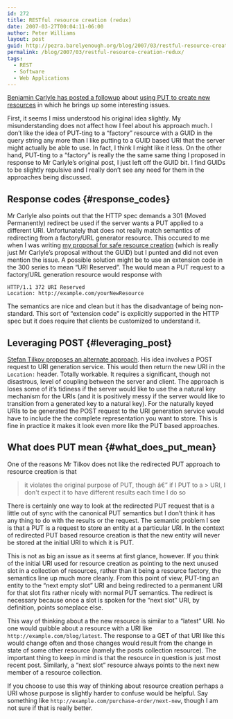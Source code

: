 ```yaml
---
id: 272
title: RESTful resource creation (redux)
date: 2007-03-27T00:04:11-06:00
author: Peter Williams
layout: post
guid: http://pezra.barelyenough.org/blog/2007/03/restful-resource-creation-redux/
permalink: /blog/2007/03/restful-resource-creation-redux/
tags:
  - REST
  - Software
  - Web Applications
---
```

[Benjamin Carlyle has posted a followup](http://soundadvice.id.au/blog/2007/03/24#deprecatingPOST2) about [using PUT to create new resources](http://soundadvice.id.au/blog/2007/03/18#deprecatingPOST) in which he brings up some interesting issues.

First, it seems I miss understood his original idea slightly. My misunderstanding does not affect how I feel about his approach much. I don&#8217;t like the idea of PUT-ting to a &#8220;factory&#8221; resource with a GUID in the query string any more than I like putting to a GUID based URI that the server might actually be able to use. In fact, I think I might like it less. On the other hand, PUT-ting to a &#8220;factory&#8221; is really the the same same thing I proposed in response to Mr Carlyle&#8217;s original post, I just left off the GUID bit. I find GUIDs to be slightly repulsive and I really don&#8217;t see any need for them in the approaches being discussed.

## Response codes {#response_codes}

Mr Carlyle also points out that the HTTP spec demands a 301 (Moved Permanently) redirect be used if the server wants a PUT applied to a different URI. Unfortunately that does not really match semantics of redirecting from a factory/URL generator resource. This occured to me when I was writing [my proposal for safe resource creation](better-resource-creation) (which is really just Mr Carlyle&#8217;s proposal without the GUID) but I punted and did not even mention the issue. A possible solution might be to use an extension code in the 300 series to mean &#8220;URI Reserved&#8221;. The would mean a PUT request to a factory/URL generation resource would response with

    HTTP/1.1 372 URI Reserved
    Location: http://example.com/yourNewResource

The semantics are nice and clean but it has the disadvantage of being non-standard. This sort of &#8220;extension code&#8221; is explicitly supported in the HTTP spec but it does require that clients be customized to understand it.

## Leveraging POST {#leveraging_post}

[Stefan Tilkov proposes an alternate approach](http://www.innoq.com/blog/st/2007/03/24/posting_reliably.html). His idea involves a POST request to URI generation service. This would then return the new URI in the `Location:` header. Totally workable. It requires a significant, though not disastrous, level of coupling between the server and client. The approach is loses some of it&#8217;s tidiness if the server would like to use the a natural key mechanism for the URIs (and it is positively messy if the server would like to transition from a generated key to a natural key). For the naturally keyed URIs to be generated the POST request to the URI generation service would have to include the the complete representation you want to store. This is fine in practice it makes it look even more like the PUT based approaches.

## What does PUT mean {#what_does_put_mean}

One of the reasons Mr Tilkov does not like the redirected PUT approach to resource creation is that

> it violates the original purpose of PUT, though â€” if I PUT to a > URI, I don't expect it to have different results each time I do so

There is certainly one way to look at the redirected PUT request that is a little out of sync with the canonical PUT semantics but I don&#8217;t think it has any thing to do with the results or the request. The semantic problem I see is that a PUT is a request to store an entity at a particular URI. In the context of redirected PUT based resource creation is that the new entity will never be stored at the initial URI to which it is PUT.

This is not as big an issue as it seems at first glance, however. If you think of the initial URI used for resource creation as pointing to the next unused slot in a collection of resources, rather than it being a resource factory, the semantics line up much more cleanly. From this point of view, PUT-ting an entity to the &#8220;next empty slot&#8221; URI and being redirected to a permanent URI for that slot fits rather nicely with normal PUT semantics. The redirect is necessary because once a slot is spoken for the &#8220;next slot&#8221; URI, by definition, points someplace else.

This way of thinking about a the new resource is similar to a &#8220;latest&#8221; URI. No one would quibble about a resource with a URI like `http://example.com/blog/latest`. The response to a GET of that URI like this would change often and those changes would result from the change in state of some other resource (namely the posts collection resource). The important thing to keep in mind is that the resource in question is just most recent post. Similarly, a &#8220;next slot&#8221; resource always points to the next new member of a resource collection.

If you choose to use this way of thinking about resource creation perhaps a URI whose purpose is slightly harder to confuse would be helpful. Say something like `http://example.com/purchase-order/next-new`, though I am not sure if that is really better.
